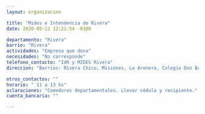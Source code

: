 ```yaml
---
layout: organizacion

title: "Mides e Intendencia de Rivera"
date: 2020-05-12 12:21:54 -0300

departamento: "Rivera"
barrio: "Rivera"
actividades: "Empresa que dona"
necesidades: "No corresponde"
telefono_contacto: "IdR y MIDES Rivera"
direccion: "Barrios: Rivera Chico, Misiones, La Arenera, Colegio Don Bosco"

otros_contactos: ""
horario: " 11 a 13 hs"
aclaraciones: "Comedores departamentales. Llevar cédula y recipiente."
cuenta_bancaria: ""

---
```

